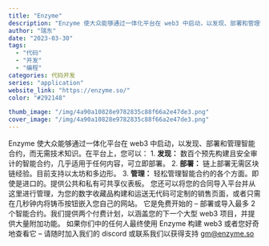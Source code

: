 ```yaml
---
title: "Enzyme"
description: "Enzyme 使大众能够通过一体化平台在 web3 中启动，以发现、部署和管理智能合约，而无需技术知识。在平台上，您可以"
author: "瑞东"
date: "2023-03-30"
tags:
  - "代码"
  - "开发"
  - "编程"
categories: 代码开发
series: "application"
website_link: "https://enzyme.so/"
color: "#292148"

thumb_image: "/img/4a90a10828e9782835c88f66a2e47de3.png"
cover_image: "/img/4a90a10828e9782835c88f66a2e47de3.png"
---
```


Enzyme 使大众能够通过一体化平台在 web3 中启动，以发现、部署和管理智能合约，而无需技术知识。在平台上，您可以： 1. **发现：** 数百个预先构建且安全审计的智能合约，几乎适用于任何内容，可立即部署。 2. **部署：** 链上部署无需区块链经验。目前支持以太坊和多边形。 3. **管理：** 轻松管理智能合约的各个方面。即使是进口的。提供公共和私有可共享仪表板。 您还可以将您的合同导入平台并从这里进行管理，为您的数字收藏品构建和运送无代码可定制的销售页面，或者只需在几秒钟内将铸币按钮嵌入您自己的网站。 它是免费开始的 – 部署或导入最多 2 个智能合约。我们提供两个付费计划，以涵盖您的下一个大型 web3 项目，并提供大量附加功能。 如果你们中的任何人最终使用 Enzyme 构建 web3 或者您好奇地查看它 – 请随时加入我们的 discord 或联系我们以获得支持 gm@enzyme.so